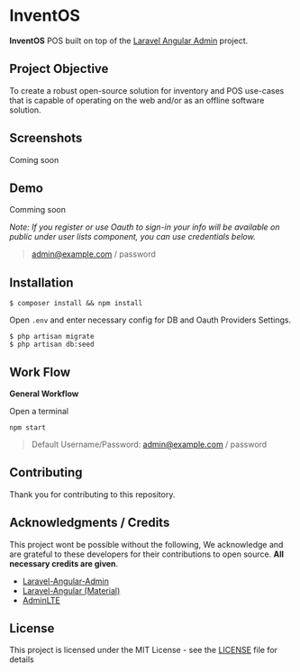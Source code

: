 # InventOS
**InventOS** POS built on top of the [Laravel Angular Admin](http://silverbux.github.io/laravel-angular-admin/) project.

## Project Objective
To create a robust open-source solution for inventory and POS use-cases that is capable of operating on the web and/or as an offline software solution.

## Screenshots
Coming soon

## Demo
Comming soon

*Note: If you register or use Oauth to sign-in your info will be available on public under user lists component, you can use credentials below.*

> admin@example.com / password

## Installation
```
$ composer install && npm install
```

Open ```.env``` and enter necessary config for DB and Oauth Providers Settings.

```
$ php artisan migrate
$ php artisan db:seed
```

## Work Flow

**General Workflow**

Open a terminal
```
npm start
```

> Default Username/Password: admin@example.com / password


## Contributing

Thank you for contributing to this repository.

## Acknowledgments / Credits
This project wont be possible without the following, We acknowledge and are grateful to these developers for their contributions to open source. **All necessary credits are given**.
* [Laravel-Angular-Admin](http://silverbux.github.io/laravel-angular-admin/)
* [Laravel-Angular (Material)](https://laravel-angular.readme.io)
* [AdminLTE](https://github.com/almasaeed2010/AdminLTE)

## License

This project is licensed under the MIT License - see the [LICENSE](LICENSE) file for details
